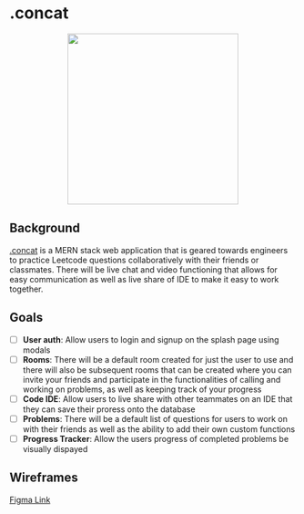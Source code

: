 # .concat
<p align="center">
  <img width="300" height="300" src="https://github.com/jzhou45/.concat/blob/main/frontend/src/assets/images/concat_logo.png">
</p>

## Background 

[.concat]() is a MERN stack web application that is geared towards engineers to practice Leetcode questions collaboratively with their friends or classmates. There will be live chat and video functioning that allows for easy communication as well as live share of IDE to make it easy to work together.                                      

## Goals
- [ ] **User auth**: Allow users to login and signup on the splash page using modals 
- [ ] **Rooms**: There will be a default room created for just the user to use and there will also be subsequent rooms that can be created where you can invite your friends and participate in the functionalities of calling and working on problems, as well as keeping track of your progress
- [ ] **Code IDE**: Allow users to live share with other teammates on an IDE that they can save their proress onto the database 
- [ ] **Problems**: There will be a default list of questions for users to work on with their friends as well as the ability to add their own custom functions                                    
- [ ] **Progress Tracker**: Allow the users progress of completed problems be visually dispayed                                      
## Wireframes
[Figma Link](https://www.figma.com/file/LxU7q48cAq6uXADcnfOyKs/.concat)                                 
                                     
